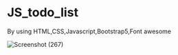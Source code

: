 # JS_todo_list
By using HTML,CSS,Javascript,Bootstrap5,Font awesome

![Screenshot (267)](https://github.com/user-attachments/assets/488a8843-844a-4881-bfda-53df89bb132c)
